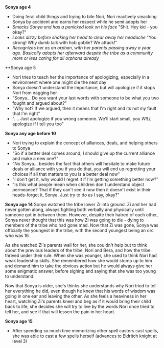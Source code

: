 **Sonya age 4**
- Doing feral child things and trying to bite Nori, Nori reactively smacking Sonya by accident and earns her respect while he semi adopts her
- *Smacks Sonya and has a panicked look on his face* "Shit. Hey kid - you okay?"
- *Looks dizzy before shaking her head to clear away her headache* "You strong! Why dumb talk with hob goblin? We attack!"
- *Recognizes her as an orphan, with her parents passing away a year ago. Basically adopts her afterward despite the tribe as a community more or less caring for all orphans already*

**Sonya age 5
- Nori tries to teach her the importance of apologizing, especially in a environment where one might die the next day 
- Sonya doesn't understand the importance, but will apologize if it stops Nori from nagging her
- "Sonya... Do you want your last words with someone to be what you two fought and argued about?"
- "Why not? If we argued, then it means that I'm right and its not *my* fault that I'm right"
- ".... Just apologize if you wrong someone. We'll start small, you *WILL* apologize if I tell you too"

**Sonya any age before 10**
- Nori trying to explain the concept of alliances, deals, and helping others to Sonya
- "So if a better deal comes around, I should give up the current alliance and make a new one?"
- "No Sonya... besides the fact that others will hesitate to make future deals or alliance with you if you do that, you will end up regretting your choices if all that matters to you is a better deal now"
- "I don't get it, why would I regret it if I'm getting something better now?"
- "Is this what people mean when children don't understand object permeance? That if they can't see it now then it doesn't exist in their heads-forget it, Sonya. Just try to do as I say, okay?"

**Sonya age 14**
Sonya watched the tribe lower Zi into ground. Zi and her had never gotten along, always fighting both verbally and physically until someone got in between them. However, despite their hatred of each other, Sonya never thought that this was how Zi was going to die - dying to members of the tribe who had gone mad. Now that Zi was gone, Sonya was officially the youngest in the tribe, with the second youngest being an orc who was 16. 

As she watched Zi's parents wail for her, she couldn't help but to think about the previous leaders of the tribe, Nori and Bera, and how the tribe thrived under their rule. When she was younger, she used to think Nori had weak leadership skills. She remembered how she would stomp up to him and demand him to take the obvious action but he would always give her some enigmatic answer, before sighing and saying that she was too young to understand.

Now that Sonya is older, she's thinks she understands *why* Nori tried to tell her everything he did, even though he knew that his words of wisdom was going in one ear and leaving the other. As she feels a heaviness in her heart, watching Zi's parents kneel and beg as if it would bring their child back to life, she decides she will try to live by the words Nori once tried to tell her, and see if that will lessen the pain in her heart. 

**Sonya age 15**
- After spending so much time memorizing other spell casters cast spells, she was able to cast a few spells herself (advances to Eldritch knight at level 3)